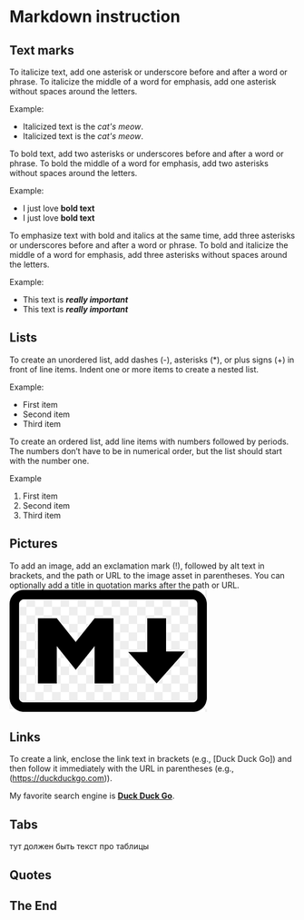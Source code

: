 # Markdown instruction

## Text marks
To italicize text, add one asterisk or underscore before and after a word or phrase. To italicize the middle of a word for emphasis, add one asterisk without spaces around the letters. 

Example: 
- Italicized text is the *cat's meow*.
- Italicized text is the _cat's meow_.

To bold text, add two asterisks or underscores before and after a word or phrase. To bold the middle of a word for emphasis, add two asterisks without spaces around the letters.

Example: 
- I just love **bold text**
- I just love __bold text__

To emphasize text with bold and italics at the same time, add three asterisks or underscores before and after a word or phrase. To bold and italicize the middle of a word for emphasis, add three asterisks without spaces around the letters.

Example:
- This text is __*really important*__
- This text is **_really important_**

## Lists

To create an unordered list, add dashes (-), asterisks (*), or plus signs (+) in front of line items. Indent one or more items to create a nested list.

Example: 
- First item
- Second item
- Third item

To create an ordered list, add line items with numbers followed by periods. The numbers don’t have to be in numerical order, but the list should start with the number one.

Example
1. First item
2. Second item
3. Third item

## Pictures

To add an image, add an exclamation mark (!), followed by alt text in brackets, and the path or URL to the image asset in parentheses. You can optionally add a title in quotation marks after the path or URL.
![markdown logo](clipart.png)

## Links
To create a link, enclose the link text in brackets (e.g., [Duck Duck Go]) and then follow it immediately with the URL in parentheses (e.g., (https://duckduckgo.com)).

My favorite search engine is **[Duck Duck Go](https://duckduckgo.com)**.
## Tabs
тут должен быть текст про таблицы

## Quotes

## The End

[def]: C:\temp\clipart.png